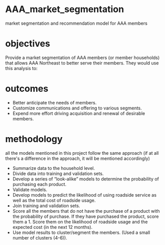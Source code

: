 # AAA_market_segmentation
market segmentation and recommendation model for AAA members

# objectives
Provide a market segmentation of AAA members (or member households) that allows AAA Northeast to better serve their members.  They would use this analysis to:
# outcomes
- Better anticipate the needs of members.
- Customize communications and offering to various segments.
- Expend more effort driving acquisition and renewal of desirable members.

# methodology
all the models mentioned in this project follow the same approach (if at all there's a difference in the approach, it will be mentioned accordingly)
- Summarize data to the household level.
- Divide data into training and validation sets.
- Develop a series of “look-alike” models to determine the probability of purchasing each product.  
- Validate models.
- Develop models to predict the likelihood of using roadside service as well as the total cost of roadside usage.
- Join training and validation sets. 
- Score all the members that do not have the purchase of a product with the probability of purchase.  If they have purchased the product, score them a 1.  Score them on the likelihood of roadside usage and the expected cost (in the next 12 months).
- Use model results to cluster/segment the members.  (Used a small number of clusters (4-6)).
